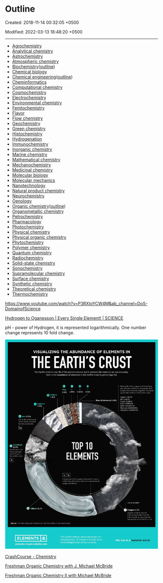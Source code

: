 # Outline

Created: 2018-11-14 00:32:05 +0500

Modified: 2022-03-13 18:48:20 +0500

---
-   [Agrochemistry](https://en.wikipedia.org/wiki/Agrochemistry)
-   [Analytical chemistry](https://en.wikipedia.org/wiki/Analytical_chemistry)
-   [Astrochemistry](https://en.wikipedia.org/wiki/Astrochemistry)
-   [Atmospheric chemistry](https://en.wikipedia.org/wiki/Atmospheric_chemistry)
-   [Biochemistry](https://en.wikipedia.org/wiki/Biochemistry)([outline](https://en.wikipedia.org/wiki/Outline_of_biochemistry))
-   [Chemical biology](https://en.wikipedia.org/wiki/Chemical_biology)
-   [Chemical engineering](https://en.wikipedia.org/wiki/Chemical_engineering)([outline](https://en.wikipedia.org/wiki/Outline_of_chemical_engineering))
-   [Cheminformatics](https://en.wikipedia.org/wiki/Cheminformatics)
-   [Computational chemistry](https://en.wikipedia.org/wiki/Computational_chemistry)
-   [Cosmochemistry](https://en.wikipedia.org/wiki/Cosmochemistry)
-   [Electrochemistry](https://en.wikipedia.org/wiki/Electrochemistry)
-   [Environmental chemistry](https://en.wikipedia.org/wiki/Environmental_chemistry)
-   [Femtochemistry](https://en.wikipedia.org/wiki/Femtochemistry)
-   [Flavor](https://en.wikipedia.org/wiki/Flavor)
-   [Flow chemistry](https://en.wikipedia.org/wiki/Flow_chemistry)
-   [Geochemistry](https://en.wikipedia.org/wiki/Geochemistry)
-   [Green chemistry](https://en.wikipedia.org/wiki/Green_chemistry)
-   [Histochemistry](https://en.wikipedia.org/wiki/Histochemistry)
-   [Hydrogenation](https://en.wikipedia.org/wiki/Hydrogenation)
-   [Immunochemistry](https://en.wikipedia.org/wiki/Immunochemistry)
-   [Inorganic chemistry](https://en.wikipedia.org/wiki/Inorganic_chemistry)
-   [Marine chemistry](https://en.wikipedia.org/wiki/Marine_chemistry)
-   [Mathematical chemistry](https://en.wikipedia.org/wiki/Mathematical_chemistry)
-   [Mechanochemistry](https://en.wikipedia.org/wiki/Mechanochemistry)
-   [Medicinal chemistry](https://en.wikipedia.org/wiki/Medicinal_chemistry)
-   [Molecular biology](https://en.wikipedia.org/wiki/Molecular_biology)
-   [Molecular mechanics](https://en.wikipedia.org/wiki/Molecular_mechanics)
-   [Nanotechnology](https://en.wikipedia.org/wiki/Nanotechnology)
-   [Natural product chemistry](https://en.wikipedia.org/wiki/Natural_product_chemistry)
-   [Neurochemistry](https://en.wikipedia.org/wiki/Neurochemistry)
-   [Oenology](https://en.wikipedia.org/wiki/Oenology)
-   [Organic chemistry](https://en.wikipedia.org/wiki/Organic_chemistry)([outline](https://en.wikipedia.org/wiki/Outline_of_organic_chemistry))
-   [Organometallic chemistry](https://en.wikipedia.org/wiki/Organometallic_chemistry)
-   [Petrochemistry](https://en.wikipedia.org/wiki/Petrochemistry)
-   [Pharmacology](https://en.wikipedia.org/wiki/Pharmacology)
-   [Photochemistry](https://en.wikipedia.org/wiki/Photochemistry)
-   [Physical chemistry](https://en.wikipedia.org/wiki/Physical_chemistry)
-   [Physical organic chemistry](https://en.wikipedia.org/wiki/Physical_organic_chemistry)
-   [Phytochemistry](https://en.wikipedia.org/wiki/Phytochemistry)
-   [Polymer chemistry](https://en.wikipedia.org/wiki/Polymer_chemistry)
-   [Quantum chemistry](https://en.wikipedia.org/wiki/Quantum_chemistry)
-   [Radiochemistry](https://en.wikipedia.org/wiki/Radiochemistry)
-   [Solid-state chemistry](https://en.wikipedia.org/wiki/Solid-state_chemistry)
-   [Sonochemistry](https://en.wikipedia.org/wiki/Sonochemistry)
-   [Supramolecular chemistry](https://en.wikipedia.org/wiki/Supramolecular_chemistry)
-   [Surface chemistry](https://en.wikipedia.org/wiki/Surface_chemistry)
-   [Synthetic chemistry](https://en.wikipedia.org/wiki/Synthetic_chemistry)
-   [Theoretical chemistry](https://en.wikipedia.org/wiki/Theoretical_chemistry)
-   [Thermochemistry](https://en.wikipedia.org/wiki/Thermochemistry)

<https://www.youtube.com/watch?v=P3RXtoYCW4M&ab_channel=DoS-DomainofScience>

[Hydrogen to Oganesson | Every Single Element! | SCIENCE](https://youtu.be/i6jc3f5tseI)

pH - power of Hydrogen, it is represented logarithmically. One number change represents 10 fold change.

![image](media/Outline-image1.jpg)

[CrashCourse - Chemistry](https://youtube.com/playlist?list=PLG61LF8I_OXoh2mhx2YNY9s4ekXiriMAf)

[Freshman Organic Chemistry with J. Michael McBride](https://youtube.com/playlist?list=PL3F629F73640F831D)

[Freshman Organic Chemistry II with Michael McBride](https://youtube.com/playlist?list=PLB572BA3ED0F700F1)
